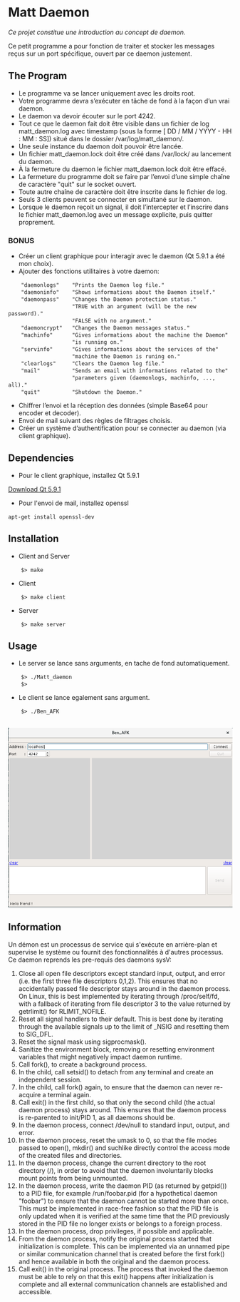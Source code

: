# Matt Daemon
*Ce projet constitue une introduction au concept de daemon.*

Ce petit programme a pour fonction de traiter et stocker les messages reçus sur un port spécifique, 
ouvert par ce daemon justement.

## The Program
* Le programme va se lancer uniquement avec les droits root.
* Votre programme devra s’exécuter en tâche de fond à la façon d’un vrai daemon.
* Le daemon va devoir écouter sur le port 4242.
* Tout ce que le daemon fait doit être visible dans un fichier de log matt_daemon.log
avec timestamp (sous la forme [ DD / MM / YYYY - HH : MM : SS]) situé dans
le dossier /var/log/matt_daemon/.
* Une seule instance du daemon doit pouvoir être lancée.
* Un fichier matt_daemon.lock doit être créé dans /var/lock/ au lancement du daemon.
* À la fermeture du daemon le fichier matt_daemon.lock doit être effacé.
* La fermeture du programme doit se faire par l’envoi d’une simple chaîne de caractère
"quit" sur le socket ouvert.
* Toute autre chaîne de caractère doit être inscrite dans le fichier de log.
* Seuls 3 clients peuvent se connecter en simultané sur le daemon.
* Lorsque le daemon reçoit un signal, il doit l’intercepter et l’inscrire dans le fichier
matt_daemon.log avec un message explicite, puis quitter proprement.

### BONUS
* Créer un client graphique pour interagir avec le daemon (Qt 5.9.1 a été mon choix).
* Ajouter des fonctions utilitaires à votre daemon:
```
    "daemonlogs"    "Prints the Daemon log file."
    "daemoninfo"    "Shows informations about the Daemon itself."
    "daemonpass"    "Changes the Daemon protection status."
                    "TRUE with an argument (will be the new password)."
                    "FALSE with no argument."
    "daemoncrypt"   "Changes the Daemon messages status."
    "machinfo"      "Gives informations about the machine the Daemon"
                    "is running on."
    "servinfo"      "Gives informations about the services of the"
                    "machine the Daemon is runing on."
    "clearlogs"     "Clears the Daemon log file."
    "mail"          "Sends an email with informations related to the"
                    "parameters given (daemonlogs, machinfo, ..., all)."
    "quit"          "Shutdown the Daemon."
```
* Chiffrer l’envoi et la réception des données (simple Base64 pour encoder et decoder).
* Envoi de mail suivant des règles de filtrages choisis.
* Créer un système d’authentification pour se connecter au daemon (via client graphique).

## Dependencies

* Pour le client graphique, installez Qt 5.9.1

[Download Qt 5.9.1](https://download.qt.io/archive/qt/5.9/5.9.1/)

* Pour l'envoi de mail, installez openssl
```
apt-get install openssl-dev
```

## Installation
* Client and Server
```
    $> make
```
* Client
```
    $> make client
```
* Server
```
    $> make server
```

## Usage
* Le server se lance sans arguments, en tache de fond automatiquement.
```
    $> ./Matt_daemon
    $> 
```
* Le client se lance egalement sans argument.
```
    $> ./Ben_AFK
    
```
![alt text](http://github.com/gbourgeo/42projects/blob/master/matt_daemon/Common/ben_afk.png)

## Information

Un démon est un processus de service qui s'exécute en arrière-plan et supervise le système ou fournit des fonctionnalités à d'autres processus. 
Ce daemon reprends les pre-requis des daemons sysV:

1.  Close all open file descriptors except standard input, output, and error (i.e. the first three file descriptors 0,1,2). 
    This ensures that no accidentally passed file descriptor stays around in the daemon process. 
    On Linux, this is best implemented by iterating through /proc/self/fd, with a fallback of iterating from file descriptor 
    3 to the value returned by getrlimit() for RLIMIT_NOFILE.
2.  Reset all signal handlers to their default. 
    This is best done by iterating through the available signals up to the limit of _NSIG and resetting them to SIG_DFL.
3.  Reset the signal mask using sigprocmask().
4.  Sanitize the environment block, removing or resetting environment variables that might negatively impact daemon runtime.
5.  Call fork(), to create a background process.
6.  In the child, call setsid() to detach from any terminal and create an independent session.
7.  In the child, call fork() again, to ensure that the daemon can never re-acquire a terminal again.
8.  Call exit() in the first child, so that only the second child (the actual daemon process) stays around. 
    This ensures that the daemon process is re-parented to init/PID 1, as all daemons should be.
9.  In the daemon process, connect /dev/null to standard input, output, and error.
10. In the daemon process, reset the umask to 0, so that the file modes passed to open(), mkdir() and suchlike directly 
    control the access mode of the created files and directories.
11. In the daemon process, change the current directory to the root directory (/), in order to avoid that the daemon 
    involuntarily blocks mount points from being unmounted.
12. In the daemon process, write the daemon PID (as returned by getpid()) to a PID file, for example /run/foobar.pid 
    (for a hypothetical daemon "foobar") to ensure that the daemon cannot be started more than once. 
    This must be implemented in race-free fashion so that the PID file is only updated when it is verified at the same 
    time that the PID previously stored in the PID file no longer exists or belongs to a foreign process.
13. In the daemon process, drop privileges, if possible and applicable.
14. From the daemon process, notify the original process started that initialization is complete. 
    This can be implemented via an unnamed pipe or similar communication channel that is created before the first fork() 
    and hence available in both the original and the daemon process.
15. Call exit() in the original process. The process that invoked the daemon must be able to rely on that this exit() 
    happens after initialization is complete and all external communication channels are established and accessible.
